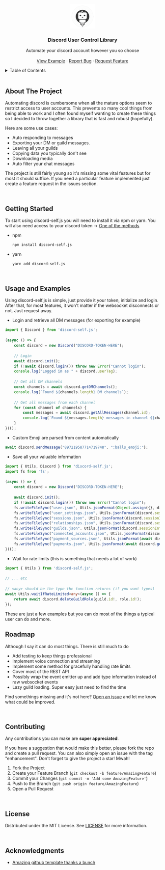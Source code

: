 <a name="readme-top"></a>


<!-- PROJECT LOGO -->
<br />
<div align="center">
  <img src="images/lib-logo.png" alt="Logo" width="80" height="80">

  <h3 align="center">Discord User Control Library</h3>

  <p align="center">
    Automate your discord account however you so choose
    <br />
    <br />
    <a href="https://github.com/bonezone2001/discord-self.js/blob/main/example.ts">View Example</a>
    ·
    <a href="https://github.com/bonezone2001/discord-self.js/issues">Report Bug</a>
    ·
    <a href="https://github.com/bonezone2001/discord-self.js/issues">Request Feature</a>
  </p>
</div>



<!-- TABLE OF CONTENTS -->
<details>
  <summary>Table of Contents</summary>
  <ol>
    <li><a href="#about-the-project">About The Project</a></li>
    <li><a href="#getting-started">Getting Started</a></li>
    <li><a href="#usage-and-examples">Usage and Examples</a></li>
    <li><a href="#roadmap">Roadmap</a></li>
    <li><a href="#contributing">Contributing</a></li>
    <li><a href="#license">License</a></li>
    <li><a href="#acknowledgments">Acknowledgments</a></li>
  </ol>
</details>

<br>

<!-- ABOUT THE PROJECT -->
## About The Project

Automating discord is cumbersome when all the mature options seem to restrict access to user accounts. This prevents so many cool things from being able to work and I often found myself wanting to create these things so I decided to throw together a library that is fast and robust (hopefully).

Here are some use cases:
* Auto responding to messages
* Exporting your DM or guild messages.
* Leaving all your guilds
* Copying data you typically don't see
* Downloading media
* Auto filter your chat messages

The project is still fairly young so it's missing some vital features but for most it should suffice. If you need a particular feature implemented just create a feature request in the issues section.

<br>

<!-- GETTING STARTED -->
## Getting Started

To start using discord-self.js you will need to install it via npm or yarn. You will also need access to your discord token -> [One of the methods](https://www.youtube.com/watch?v=i658UNXNRJQ)

* npm
  ```sh
  npm install discord-self.js
  ```
* yarn
  ```sh
  yarn add discord-self.js
  ```

<br>

<!-- USAGE EXAMPLES -->
## Usage and Examples

Using discord-self.js is simple, just provide it your token, initialize and login. After that, for most features, it won't matter if the websocket disconnects or not. Just request away.

* Login and retrieve all DM messages (for exporting for example)
```ts
import { Discord } from 'discord-self.js';

(async () => {
    const discord = new Discord("DISCORD-TOKEN-HERE");

    // Login
    await discord.init();
    if (!await discord.login()) throw new Error("Cannot login");
    console.log("Logged in as " + discord.userTag);

    // Get all DM channels
    const channels = await discord.getDMChannels();
    console.log(`Found ${channels.length} DM channels`);

    // Get all messages from each channel
    for (const channel of channels) {
        const messages = await discord.getAllMessages(channel.id);
        console.log(`Found ${messages.length} messages in channel ${channel.id}`);
    }
})();
```

* Custom Emoji are parsed from content automatically
```ts
await discord.sendMessage("897219587714719748", ":balls_emoji:");
```

* Save all your valuable information
```ts
import { Utils, Discord } from 'discord-self.js';
import fs from 'fs';

(async () => {
    const discord = new Discord("DISCORD-TOKEN-HERE");

    await discord.init();
    if (!await discord.login()) throw new Error("Cannot login");
    fs.writeFileSync("user.json", Utils.jsonFormat(Object.assign({}, discord.sessionInfo.user, { country_code: discord.sessionInfo.country_code })));
    fs.writeFileSync("user_settings.json", Utils.jsonFormat(discord.sessionInfo.user_settings));
    fs.writeFileSync("sessions.json", Utils.jsonFormat(discord.sessionInfo.sessions));
    fs.writeFileSync("relationships.json", Utils.jsonFormat(discord.sessionInfo.relationships));
    fs.writeFileSync("guilds.json", Utils.jsonFormat(discord.sessionInfo.guilds));
    fs.writeFileSync("connected_accounts.json", Utils.jsonFormat(discord.sessionInfo.connected_accounts));
    fs.writeFileSync("payment_sources.json", Utils.jsonFormat(await discord.getPaymentSources()));
    fs.writeFileSync("payments.json", Utils.jsonFormat(await discord.getPayments()));
})();
```

* Wait for rate limits (this is something that needs a lot of work)
```ts
import { Utils } from 'discord-self.js';

// ... etc

// <any> should be the type the function returns (if you want types)
await Utils.waitIfRateLimited<any>(async () => {
    return await discord.deleteGuildRole(guild.id!, role.id!);
});
```

These are just a few examples but you can do most of the things a typical user can do and more.

<!-- ROADMAP -->
## Roadmap
Although I say it can do most things. There is still much to do
- Add testing to keep things professional
- Implement voice connection and streaming
- Implement some method for gracefully handling rate limits
- Cover most of the REST API
- Possibly wrap the event emitter up and add type information instead of raw websocket events
- Lazy guild loading. Super easy just need to find the time

Find somethings missing and it's not here? [Open an issue](https://github.com/othneildrew/Best-README-Template/issues) and let me know what could be improved.

<br>



<!-- CONTRIBUTING -->
## Contributing

Any contributions you can make are **super appreciated**.

If you have a suggestion that would make this better, please fork the repo and create a pull request. You can also simply open an issue with the tag "enhancement".
Don't forget to give the project a star! Mwah!

1. Fork the Project
2. Create your Feature Branch (`git checkout -b feature/AmazingFeature`)
3. Commit your Changes (`git commit -m 'Add some AmazingFeature'`)
4. Push to the Branch (`git push origin feature/AmazingFeature`)
5. Open a Pull Request

<br>


<!-- LICENSE -->
## License

Distributed under the MIT License. See [LICENSE](https://github.com/bonezone2001/discord-self.js/blob/main/LICENSE) for more information.

<br>

<!-- ACKNOWLEDGMENTS -->
## Acknowledgments

* [Amazing github template thanks a bunch](https://github.com/othneildrew/Best-README-Template)
